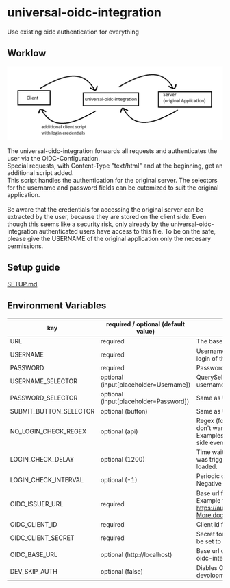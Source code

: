 # universal-oidc-integration

Use existing oidc authentication for everything

## Worklow
![Image with application workflow](./workflow.png)

The universal-oidc-integration forwards all requests and authenticates the user via the OIDC-Configuration. <br>
Special requests, with Content-Type "text/html" and <DOCTYPE html> at the beginning, get an additional script added. <br>
This script handles the authentication for the original server. The selectors for the username and password fields can be cutomized to suit the original application. <br><br>
Be aware that the credentials for accessing the original server can be extracted by the user, because they are stored on the client side. Even though this seems like a security risk, only already by the universal-oidc-integration authenticated users have access to this file. To be on the safe, please give the USERNAME of the original application only the necesary permissions.

## Setup guide
[SETUP.md](./SETUP.md)

## Environment Variables
| key                     | required / optional (default value)    | Description |
|-------------------------|----------------------------------------|-------------|
| URL                     | required                               | The base url of the original application. |
| USERNAME                | required                               | Username of the user used for the automatic login of the original application. |
| PASSWORD                | required                               | Password for USERNAME |
| USERNAME_SELECTOR       | optional (input[placeholder=Username]) | QuerySelector for the client script to find username field of the original application. |
| PASSWORD_SELECTOR       | optional (input[placeholder=Password]) | Same as USERNAME_SELECTOR |
| SUBMIT_BUTTON_SELECTOR  | optional (button)                      | Same as USERNAME_SELECTOR |
| NO_LOGIN_CHECK_REGEX    | optional (api)                         | Regex (formated to: /api/gm) for paths that don't want to be tampered with.<br>Examples: websockets, video streams, server side events |
| LOGIN_CHECK_DELAY       | optional (1200)                        | Time waited (in ms) after DOMContentLoaded was triggered to ensure the page is fully loaded. 
| LOGIN_CHECK_INTERVAL    | optional (-1)                          | Periodic check for the login page (in ms). Negative values diable this feature. |
| OIDC_ISSUER_URL         | required                               | Base url for the oidc issuer. <br> Example for Keycloak: https://auth.mydomain.com/auth/realms/master <br> [More documentation](https://github.com/auth0/express-openid-connect?tab=readme-ov-file#configuring-the-sdk) |
| OIDC_CLIENT_ID          | required                               | Client id for the oidc issuer. |
| OIDC_CLIENT_SECRET      | required                               | Secret for the client id (OIDC-Acces Type must be set to confidential on the issuer). |
| OIDC_BASE_URL           | optional (http://localhost)            | Base url of the frontend path of the universal-oidc-integration. |
| DEV_SKIP_AUTH           | optional (false)                       | Diables OIDC authentication. Only used in devolopment. |




